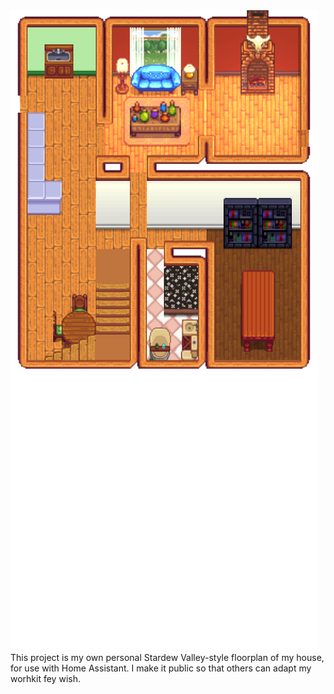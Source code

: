 <img src="house.svg">
This project is my own personal Stardew Valley-style floorplan of my house, for use with Home Assistant. I make it public so that others can adapt my worhkit  fey wish.